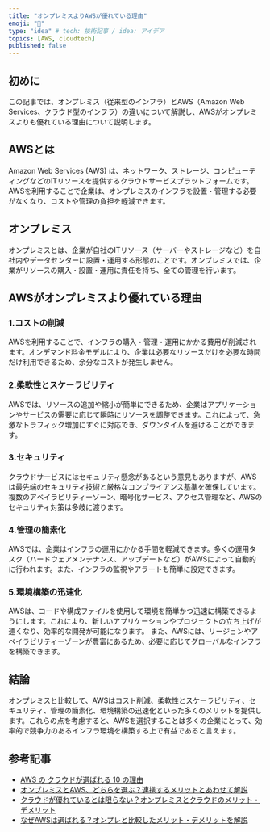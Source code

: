 ```yaml
---
title: "オンプレミスよりAWSが優れている理由"
emoji: "📝"
type: "idea" # tech: 技術記事 / idea: アイデア
topics: [AWS, cloudtech]
published: false
---
```



## 初めに

この記事では、オンプレミス（従来型のインフラ）とAWS（Amazon Web Services、クラウド型のインフラ）の違いについて解説し、AWSがオンプレミスよりも優れている理由について説明します。

## AWSとは

Amazon Web Services (AWS) は、ネットワーク、ストレージ、コンピューティングなどのITリソースを提供するクラウドサービスプラットフォームです。AWSを利用することで企業は、オンプレミスのインフラを設置・管理する必要がなくなり、コストや管理の負担を軽減できます。

## オンプレミス

オンプレミスとは、企業が自社のITリソース（サーバーやストレージなど）を自社内やデータセンターに設置・運用する形態のことです。オンプレミスでは、企業がリソースの購入・設置・運用に責任を持ち、全ての管理を行います。

## AWSがオンプレミスより優れている理由

### 1.コストの削減

AWSを利用することで、インフラの購入・管理・運用にかかる費用が削減されます。オンデマンド料金モデルにより、企業は必要なリソースだけを必要な時間だけ利用できるため、余分なコストが発生しません。

### 2.柔軟性とスケーラビリティ

AWSでは、リソースの追加や縮小が簡単にできるため、企業はアプリケーションやサービスの需要に応じて瞬時にリソースを調整できます。これによって、急激なトラフィック増加にすぐに対応でき、ダウンタイムを避けることができます。

### 3.セキュリティ

クラウドサービスにはセキュリティ懸念があるという意見もありますが、AWSは最先端のセキュリティ技術と厳格なコンプライアンス基準を確保しています。複数のアベイラビリティーゾーン、暗号化サービス、アクセス管理など、AWSのセキュリティ対策は多岐に渡ります。

### 4.管理の簡素化

AWSでは、企業はインフラの運用にかかる手間を軽減できます。多くの運用タスク（ハードウェアメンテナンス、アップデートなど）がAWSによって自動的に行われます。また、インフラの監視やアラートも簡単に設定できます。

### 5.環境構築の迅速化

AWSは、コードや構成ファイルを使用して環境を簡単かつ迅速に構築できるようにします。これにより、新しいアプリケーションやプロジェクトの立ち上げが速くなり、効率的な開発が可能になります。
また、AWSには、リージョンやアベイラビリティーゾーンが豊富にあるため、必要に応じてグローバルなインフラを構築できます。

## 結論

オンプレミスと比較して、AWSはコスト削減、柔軟性とスケーラビリティ、セキュリティ、管理の簡素化、環境構築の迅速化といった多くのメリットを提供します。これらの点を考慮すると、AWSを選択することは多くの企業にとって、効率的で競争力のあるインフラ環境を構築する上で有益であると言えます。

## 参考記事

- [AWS の クラウドが選ばれる 10 の理由](https://aws.amazon.com/jp/aws-ten-reasons/)
- [オンプレミスとAWS、どちらを選ぶ？連携するメリットとあわせて解説](https://business.ntt-east.co.jp/content/cloudsolution/column-44.html)
- [クラウドが優れているとは限らない？オンプレミスとクラウドのメリット・デメリット](https://www.mdsol.co.jp/column/column_123_976.html)
- [なぜAWSは選ばれる？オンプレと比較したメリット・デメリットを解説](https://proengineer.internous.co.jp/content/columnfeature/14040)

